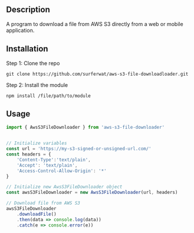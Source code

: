 ## Description

A program to download a file from AWS S3 directly from a web or mobile application.

## Installation

Step 1: Clone the repo

```
git clone https://github.com/surferwat/aws-s3-file-downloadloader.git
```

Step 2: Install the module
```
npm install /file/path/to/module
```

## Usage

```javascript
import { AwsS3FileDownloader } from 'aws-s3-file-downloader'


// Initialize variables
const url = 'https://my-s3-signed-or-unsigned-url.com/'
const headers = {
    'Content-Type':'text/plain',
    'Accept': 'text/plain',
    'Access-Control-Allow-Origin': '*'
}

// Initialize new AwsS3FileDownloader object
const awsS3FileDownloader = new AwsS3FileDownloader(url, headers)

// Download file from AWS S3
awsS3FileDownloader
    .downloadFile()
    .then(data => console.log(data))
    .catch(e => console.error(e))
```


